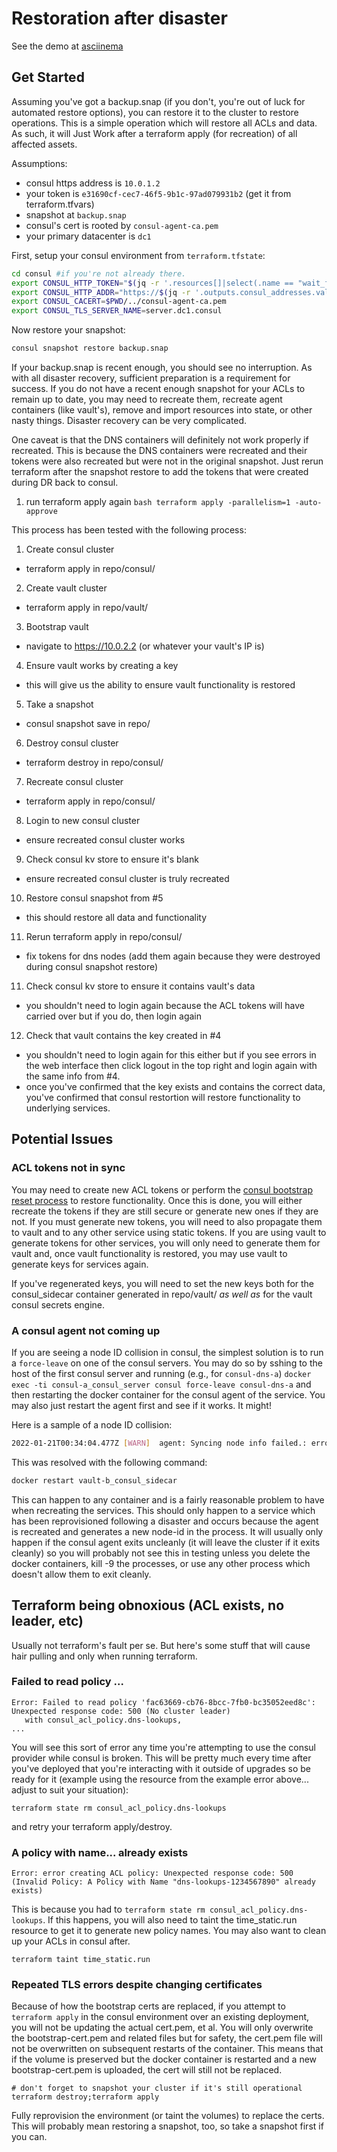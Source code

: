 
# Restoration after disaster

See the demo at [asciinema](https://asciinema.org/a/Wr8LprhOIrfvpTCn8rRkEx5mu)

## Get Started
Assuming you've got a backup.snap (if you don't, you're out of luck for
automated restore options), you can restore it to the cluster to restore
operations.  This is a simple operation which will restore all ACLs and data.
As such, it will Just Work after a terraform apply (for recreation) of all
affected assets.

Assumptions:
 * consul https address is `10.0.1.2`
 * your token is `e31690cf-cec7-46f5-9b1c-97ad079931b2` (get it from terraform.tfvars)
 * snapshot at `backup.snap`
 * consul's cert is rooted by `consul-agent-ca.pem`
 * your primary datacenter is `dc1`

First, setup your consul environment from `terraform.tfstate`:

```bash
cd consul #if you're not already there.
export CONSUL_HTTP_TOKEN="$(jq -r '.resources[]|select(.name == "wait_for_consul_bootstrap" and .module == "module.consul-a")|.instances[].attributes.triggers.management_token' terraform.tfstate)"
export CONSUL_HTTP_ADDR="https://$(jq -r '.outputs.consul_addresses.value[0]' terraform.tfstate):8501"
export CONSUL_CACERT=$PWD/../consul-agent-ca.pem
export CONSUL_TLS_SERVER_NAME=server.dc1.consul
```

Now restore your snapshot:
```bash
consul snapshot restore backup.snap
```

If your backup.snap is recent enough, you should see no interruption.  As
with all disaster recovery, sufficient preparation is a requirement for
success.  If you do not have a recent enough snapshot for your ACLs to 
remain up to date, you may need to recreate them, recreate agent
containers (like vault's), remove and import resources into state, or other
nasty things.  Disaster recovery can be very complicated.

One caveat is that the DNS containers will definitely not work properly if
recreated.  This is because the DNS containers were recreated and their tokens
were also recreated but were not in the original snapshot.  Just rerun
terraform after the snapshot restore to add the tokens that were created during
DR back to consul.

  1) run terraform apply again
    ```bash
    terraform apply -parallelism=1 -auto-approve
    ```


This process has been tested with the following process:

1) Create consul cluster
  * terraform apply in repo/consul/
2) Create vault cluster
  * terraform apply in repo/vault/
3) Bootstrap vault
  * navigate to https://10.0.2.2 (or whatever your vault's IP is)
4) Ensure vault works by creating a key
  * this will give us the ability to ensure vault functionality is restored
5) Take a snapshot
  * consul snapshot save in repo/
6) Destroy consul cluster
  * terraform destroy in repo/consul/
7) Recreate consul cluster
  * terraform apply in repo/consul/
8) Login to new consul cluster
  * ensure recreated consul cluster works
9) Check consul kv store to ensure it's blank
  * ensure recreated consul cluster is truly recreated
10) Restore consul snapshot from #5
  * this should restore all data and functionality
11) Rerun terraform apply in repo/consul/
  * fix tokens for dns nodes (add them again because they were destroyed during
    consul snapshot restore)
11) Check consul kv store to ensure it contains vault's data
  * you shouldn't need to login again because the ACL tokens will have carried
    over but if you do, then login again
12) Check that vault contains the key created in #4
  * you shouldn't need to login again for this either but if you see errors in
    the web interface then click logout in the top right and login again with
    the same info from #4.
  * once you've confirmed that the key exists and contains the correct data,
    you've confirmed that consul restortion will restore functionality to
    underlying services.

## Potential Issues

### ACL tokens not in sync

You may need to create new ACL tokens or perform the [consul bootstrap reset
process][1] to restore functionality.  Once this is done, you will either
recreate the tokens if they are still secure or generate new ones if they are
not.  If you must generate new tokens, you will need to also propagate them
to vault and to any other service using static tokens.  If you are using vault
to generate tokens for other services, you will only need to generate them for
vault and, once vault functionality is restored, you may use vault to generate
keys for services again.

If you've regenerated keys, you will need to set the new keys both for the
consul_sidecar container generated in repo/vault/ _as well as_ for the vault
consul secrets engine.

### A consul agent not coming up

If you are seeing a node ID collision in consul, the simplest solution is to
run a `force-leave` on one of the consul servers.  You may do so by sshing to
the host of the first consul server and running (e.g., for `consul-dns-a`)
`docker exec -ti consul-a_consul_server consul force-leave consul-dns-a`
and then restarting the docker container for the consul agent of the service.
You may also just restart the agent first and see if it works.  It might!

Here is a sample of a node ID collision:
```bash
2022-01-21T00:34:04.477Z [WARN]  agent: Syncing node info failed.: error="rpc error making call: failed inserting node: Error while renaming Node ID: "92666a8d-7ed8-52af-9a36-9825c9cbf449": Node name vault-b is reserved by node 1eaf0bc3-56a0-6d6b-0b02-4d78bee8e9c7 with name vault-b (10.0.2.3)"
```

This was resolved with the following command:
```bash
docker restart vault-b_consul_sidecar
```


This can happen to any container and is a fairly reasonable problem to have
when recreating the services.  This should only happen to a service which
has been reprovisioned following a disaster and occurs because the agent is
recreated and generates a new node-id in the process.  It will usually only
happen if the consul agent exits uncleanly (it will leave the cluster if it
exits cleanly) so you will probably not see this in testing unless you delete
the docker containers, kill -9 the processes, or use any other process which
doesn't allow them to exit cleanly.

## Terraform being obnoxious (ACL exists, no leader, etc)

Usually not terraform's fault per se.  But here's some stuff that will cause
hair pulling and only when running terraform.

### Failed to read policy ...

```
Error: Failed to read policy 'fac63669-cb76-8bcc-7fb0-bc35052eed8c': Unexpected response code: 500 (No cluster leader)
   with consul_acl_policy.dns-lookups,
...
```

You will see this sort of error any time you're attempting to use the consul
provider while consul is broken.  This will be pretty much every time after
you've deployed that you're interacting with it outside of upgrades so be
ready for it (example using the resource from the example error above...
adjust to suit your situation):

```
terraform state rm consul_acl_policy.dns-lookups
```

and retry your terraform apply/destroy.

### A policy with name... already exists

```
Error: error creating ACL policy: Unexpected response code: 500 (Invalid Policy: A Policy with Name "dns-lookups-1234567890" already exists)
```

This is because you had to `terraform state rm consul_acl_policy.dns-lookups`.
If this happens, you will also need to taint the time_static.run resource to
get it to generate new policy names.  You may also want to clean up your ACLs
in consul after.

```
terraform taint time_static.run
```

### Repeated TLS errors despite changing certificates

Because of how the bootstrap certs are replaced, if you attempt to 
`terraform apply` in the consul environment over an existing deployment,
you will not be updating the actual cert.pem, et al.  You will only
overwrite the bootstrap-cert.pem and related files but for safety, the cert.pem
file will not be overwritten on subsequent restarts of the container.  This
means that if the volume is preserved but the docker container is restarted
and a new bootstrap-cert.pem is uploaded, the cert will still not be replaced.

```
# don't forget to snapshot your cluster if it's still operational
terraform destroy;terraform apply
```

Fully reprovision the environment (or taint the volumes) to replace the certs.
This will probably mean restoring a snapshot, too, so take a snapshot first
if you can.


[1]: https://learn.hashicorp.com/tutorials/consul/access-control-troubleshoot?utm_source=consul.io&utm_medium=docs#reset-the-acl-system
